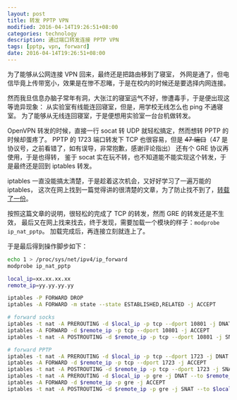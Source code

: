 ```yaml
---
layout: post
title: 转发 PPTP VPN
modified: 2016-04-14T19:26:51+08:00
categories: technology
description: 通过端口转发连接 PPTP VPN
tags: [pptp, vpn, forward]
date: 2016-04-14T19:26:51+08:00
---
```


为了能够从公网连接 VPN 回来，最终还是把路由移到了寝室，
外网是通了，但电信毕竟上传带宽小，效果是在惨不忍睹，于是在校内的时候还是要选择内网连接。

然而我旦信息办脑子常年有洞，大张江的寝室运气不好，惨遭毒手，于是便出现这等诡异现象：
从实验室有线能连回寝室，但是，用学校无线怎么也 ping 不通寝室。
为了能够从无线连回寝室，于是便想用实验室一台台机做转发。

OpenVPN 转发的时候，直接一行 socat 转 UDP 就轻松搞定，然而想转 PPTP 的时候却蛋疼了。
PPTP 的 1723 端口转发下 TCP 也很容易，但是 ~~47 端口~~（47 是协议号，之前看错了，如有误导，非常抱歉，感谢评论指出） 还有个 GRE 协议再使用，于是也得转，
鉴于 socat 实在玩不转，也不知道能不能实现这个转发，于是最终还是回到 iptables 转发。

iptables 一直没能搞太清楚，于是趁着这次机会，又好好学习了一遍万能的 iptables，
这次在网上找到一篇觉得讲的很清楚的文章，为了防止找不到了，[转载了一份](/articles/2016/04/14/iptables-port-forward/)。

<p id="read-more-anchor"/>

按照这篇文章的说明，很轻松的完成了 TCP 的转发，然而 GRE 的转发还是不生效，
最后又在网上找来找去，终于发现，需要加载一个模块的样子：`modprobe ip_nat_pptp`。
加载完成后，再连接立刻就连上了。

于是最后得到操作脚步如下：

```sh
echo 1 > /proc/sys/net/ipv4/ip_forward
modprobe ip_nat_pptp

local_ip=xx.xx.xx.xx
remote_ip=yy.yy.yy.yy

iptables -P FORWARD DROP
iptables -A FORWARD -m state --state ESTABLISHED,RELATED -j ACCEPT

# forward socks
iptables -t nat -A PREROUTING -d $local_ip -p tcp --dport 10801 -j DNAT --to $remote_ip
iptables -A FORWARD -d $remote_ip -p tcp --dport 10801 -j ACCEPT
iptables -t nat -A POSTROUTING -d $remote_ip -p tcp --dport 10801 -j SNAT --to $local_ip

# forward PPTP
iptables -t nat -A PREROUTING -d $local_ip -p tcp --dport 1723 -j DNAT --to $remote_ip
iptables -A FORWARD -d $remote_ip -p tcp --dport 1723 -j ACCEPT
iptables -t nat -A POSTROUTING -d $remote_ip -p tcp --dport 1723 -j SNAT --to $local_ip
iptables -t nat -A PREROUTING -d $local_ip -p gre -j DNAT --to $remote_ip
iptables -A FORWARD -d $remote_ip -p gre -j ACCEPT
iptables -t nat -A POSTROUTING -d $remote_ip -p gre -j SNAT --to $local_ip
```
